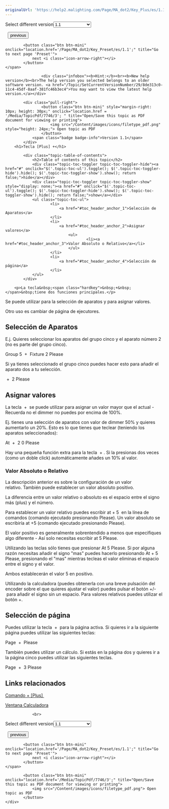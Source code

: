 ```yaml
---
originalUrl: 'https://help2.malighting.com/Page/MA_dot2/Key_Plus/es/1.1'
---
```


<div class="topic-navigation">

<div class="pull-right">
	<span class="pull-left">


<div class="pull-left">
<form action="/Topic/SetCurrentVersionNumber" class="form-inline" id="frmTagSelector" method="post">	<span class="form-mini">
		<div class="input-prepend"><span class="add-on">Select different version</span><select autocomplete="off" id="versionNumberId" name="versionNumberId" onchange="$(this).closest('#frmTagSelector').submit();" style="width: 120px;"><option value="">- latest -</option>
<option selected="selected" value="3">1.1</option>
<option value="7">1.2</option>
<option value="12">1.3</option>
<option value="16">1.5</option>
<option value="29">1.9</option>
</select></div>
		<input data-val="true" data-val-number="The field Int32 must be a number." data-val-required="The Int32 field is required." id="ProductId" name="ProductId" type="hidden" value="7">
		<input id="CurrentGuid" name="CurrentGuid" type="hidden" value="8de313c0-11c4-45df-8aaf-381fc46b3ec4">
	</span>
</form></div>&nbsp;	</span>
	<span class="pull-right" style="white-space: nowrap;">
			<button class="btn btn-mini" onclick="location.href='/Page/MA_dot2/Key_Please/es/1.1'; " title="Go to previous page 'Please'">
				<i class="icon-arrow-left"></i> previous
			</button>

			<button class="btn btn-mini" onclick="location.href='/Page/MA_dot2/Key_Preset/es/1.1';" title="Go to next page 'Preset'">
				next <i class="icon-arrow-right"></i> 
			</button>
	</span>
</div>
<div class="clear-fix" style="margin-bottom: 10px"></div>
</div>

					<div class="infobox"><b>Hint:</b><br><b>New help version</b><br>The help version you selected belongs to an older software version. <a href="/Topic/SetCurrentVersionNumber/29/8de313c0-11c4-45df-8aaf-381fc46b3ec4">You may want to view the latest help version.</a></div>

			<div class="pull-right">
					<button class="btn btn-mini" style="margin-right: 10px; height: 30px;" onclick="location.href = '/Media/TopicPdf/7746/3'; " title="Open/Save this topic as PDF document for viewing or printing">
						<img src="/Content/images/icons/filetype_pdf.png" style="height: 24px;"> Open topic as PDF
					</button>
				<span class="badge badge-info">Version 1.1</span>
			</div>
		<h1>Tecla [Plus] +</h1>

			<div class="topic-table-of-contents">
				<h2>Table of contents of this topic</h2>
				<div class="topic-toc-toggler topic-toc-toggler-hide"><a href="#" onclick="$('.topic-toc-ul').toggle(); $('.topic-toc-toggler-hide').hide(); $('.topic-toc-toggler-show').show(); return false;">hide</a></div>
				<div class="topic-toc-toggler topic-toc-toggler-show" style="display: none;"><a href="#" onclick="$('.topic-toc-ul').toggle(); $('.topic-toc-toggler-hide').show(); $('.topic-toc-toggler-show').hide(); return false;">show</a></div>
				<ul class="topic-toc-ul">
						<li>
							<a href="#toc_header_anchor_1">Selección de Aparatos</a>
						</li>
						<li>
							<a href="#toc_header_anchor_2">Asignar valores</a>
								<ul>
										<li><a href="#toc_header_anchor_3">Valor Absoluto o Relativo</a></li>
								</ul>
						</li>
						<li>
							<a href="#toc_header_anchor_4">Selección de página</a>
						</li>
				</ul>
			</div>

		<p>La tecla&nbsp;<span class="hardkey">&nbsp;+&nbsp;</span>&nbsp;tiene dos funciones principales.</p>

<p>Se puede utilizar para la selección de aparatos y para asignar valores.</p>

<p>Otro uso es cambiar de página de ejecutores.</p>

<a name="toc_header_anchor_1" id="toc_header_anchor_1" class="topic-toc-item"></a><h2>Selección de Aparatos</h2>

<p>E.j. Quieres seleccionar los aparatos del grupo cinco y el aparato número 2 (no es parte del grupo cinco).</p>

<p><span class="hardkey">Group</span> <span class="hardkey">5</span> <span class="hardkey">&nbsp;+&nbsp;</span>&nbsp;<span class="hardkey">Fixture</span> <span class="hardkey">2</span> <span class="hardkey">Please</span></p>

<p>Si ya tienes seleccionado el grupo cinco puedes hacer esto para añadir el aparato dos a tu selección.</p>

<p><span class="hardkey">&nbsp;+&nbsp;</span>&nbsp;<span class="hardkey">2</span> <span class="hardkey">Please</span></p>

<a name="toc_header_anchor_2" id="toc_header_anchor_2" class="topic-toc-item"></a><h2>Asignar valores</h2>

<p>La tecla&nbsp;<span class="hardkey">&nbsp;+&nbsp;</span>&nbsp;se puede utilizar para asignar un valor mayor que el actual - Recuerda no el dimmer no puedes por encima de 100%.</p>

<p>Ej. tienes una selección de aparatos con valor de dimmer 50% y quieres aumentarlo un 20%. Esto es lo que tienes que teclear (teniendo los aparatos seleccionados):</p>

<p><span class="hardkey">At</span> <span class="hardkey">&nbsp;+&nbsp;</span>&nbsp;<span class="hardkey">2</span> <span class="hardkey">0</span> <span class="hardkey">Please</span></p>

<p>Hay una pequeña función extra para la tecla&nbsp;<span class="hardkey">&nbsp;+&nbsp;</span>. Si la presionas dos veces (como un doble click) automáticamente añades un 10% al valor.</p>

<a name="toc_header_anchor_3" id="toc_header_anchor_3" class="topic-toc-item"></a><h3>Valor Absoluto o Relativo</h3>

<p>La descripción anterior es sobre la configuración de un valor relativo.&nbsp;También puede establecer un valor absoluto positivo.</p>

<p>La diferencia entre un valor relativo o absoluto es el espacio entre el signo más (plus) y el número.</p>

<p>Para establecer un valor relativo puedes escribir&nbsp;<span class="syntax">at + 5 </span>&nbsp;en la línea de comandos (comando ejecutado presionando&nbsp;<span class="hardkey">Please</span>). Un valor absoluto se escribiría&nbsp;<span class="syntax">at +5</span> (comando ejecutado presionando&nbsp;<span class="hardkey">Please</span>).</p>

<p>El valor positivo es generalmente sobrentendido a menos que especifiques algo diferente - Así solo necesitas escribir&nbsp;<span class="syntax">at 5</span> <span class="hardkey">Please</span>.</p>

<p>Utilizando las teclas sólo tienes que presionar&nbsp;<span class="hardkey">At</span> <span class="hardkey">5</span> <span class="hardkey">Please</span>. Si por alguna razón necesitas añadir el signo "mas" puedes hacerlo presionando&nbsp;<span class="hardkey">At</span> <span class="hardkey">+</span>&nbsp;<span class="hardkey">5</span> <span class="hardkey">Please</span>, presionando el "mas" mientras tecleas el valor eliminas el espacio entre el signo y el valor.</p>

<p>Ambos establecerán el valor 5 en positivo.</p>

<p>Utilizando la calculadora (puedes obtenerla con una breve pulsación del encoder sobre el que quieres ajustar el valor) puedes pulsar el botón&nbsp;<span class="softkey">+/-</span>&nbsp;para añadir el signo sin un espacio. Para valores relativos puedes utilizar el botón&nbsp;<span class="softkey">+</span>.</p>

<a name="toc_header_anchor_4" id="toc_header_anchor_4" class="topic-toc-item"></a><h2>Selección de página</h2>

<p>Puedes utilizar la tecla&nbsp;<span class="hardkey">&nbsp;+ </span>&nbsp;para la página activa. Si quieres ir a la siguiente página puedes utilizar las siguientes teclas:</p>

<p><span class="hardkey">Page</span> <span class="hardkey">&nbsp;+&nbsp;</span>&nbsp;<span class="hardkey">Please</span></p>

<p>También puedes utilizar un cálculo. Si estás en la página dos y quieres ir a la página cinco puedes utilizar las siguientes teclas.</p>

<p><span class="hardkey">Page</span> <span class="hardkey">&nbsp;+&nbsp;</span>&nbsp;<span class="hardkey">3</span> <span class="hardkey">Please</span></p>

<a name="toc_header_anchor_5" id="toc_header_anchor_5" class="topic-toc-item"></a><h2>Links relacionados</h2>

<p><a href="/Topic/dcc4bfcc-ffea-4538-8dc4-3090dc5d06b5">Comando + [Plus]&nbsp;</a></p>

<p><a href="/Topic/014d961b-8de1-4f48-92de-e6da3cc6a15f">Ventana Calculadora</a></p>


				<br>
<div class="topic-navigation">

<div class="pull-right">
	<span class="pull-left">


<div class="pull-left">
<form action="/Topic/SetCurrentVersionNumber" class="form-inline" id="frmTagSelector" method="post">	<span class="form-mini">
		<div class="input-prepend"><span class="add-on">Select different version</span><select autocomplete="off" id="versionNumberId" name="versionNumberId" onchange="$(this).closest('#frmTagSelector').submit();" style="width: 120px;"><option value="">- latest -</option>
<option selected="selected" value="3">1.1</option>
<option value="7">1.2</option>
<option value="12">1.3</option>
<option value="16">1.5</option>
<option value="29">1.9</option>
</select></div>
		<input data-val="true" data-val-number="The field Int32 must be a number." data-val-required="The Int32 field is required." id="ProductId" name="ProductId" type="hidden" value="7">
		<input id="CurrentGuid" name="CurrentGuid" type="hidden" value="8de313c0-11c4-45df-8aaf-381fc46b3ec4">
	</span>
</form></div>&nbsp;	</span>
	<span class="pull-right" style="white-space: nowrap;">
			<button class="btn btn-mini" onclick="location.href='/Page/MA_dot2/Key_Please/es/1.1'; " title="Go to previous page 'Please'">
				<i class="icon-arrow-left"></i> previous
			</button>

			<button class="btn btn-mini" onclick="location.href='/Page/MA_dot2/Key_Preset/es/1.1';" title="Go to next page 'Preset'">
				next <i class="icon-arrow-right"></i> 
			</button>
	</span>
</div>
	<div class="clear-fix"></div>
	<div class="pull-right">
	
			<button class="btn btn-mini" onclick="location.href='/Media/TopicPdf/7746/3';" title="Open/Save this topic as PDF document for viewing or printing">
				<img src="/Content/images/icons/filetype_pdf.png"> Open topic as PDF
			</button>
	</div>
<div class="clear-fix" style="margin-bottom: 10px"></div>
</div>

	
